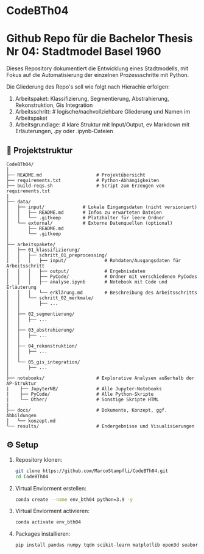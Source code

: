 # CodeBTh04
# Github Repo für die Bachelor Thesis Nr 04: Stadtmodel Basel 1960
Dieses Repository dokumentiert die Entwicklung eines Stadtmodells, mit Fokus auf die Automatisierung der einzelnen Prozessschritte mit Python.

Die Gliederung des Repo's soll wie folgt nach Hierachie erfolgen:
1. Arbeitspaket: Klassifizierung, Segmentierung, Abstrahierung, Rekonstruktion, Gis Integration
2. Arbeitsschritt: # logische/nachvollziehbare Gliederung und Namen im Arbeitspaket
3. Arbeitsgrundlage: # klare Struktur mit Input/Output, ev Markdown mit Erläuterungen, .py oder .ipynb-Dateien
  
## 📁 Projektstruktur

```text
CodeBTh04/
│
├── README.md                    # Projektübersicht
├── requirements.txt             # Python-Abhängigkeiten
├── build-reqs.sh                # Script zum Erzeugen von requirements.txt
|
├── data/
│   ├── input/              # Lokale Eingangsdaten (nicht versioniert)
│   │   ├── README.md       # Infos zu erwarteten Dateien
│   │   └── .gitkeep        # Platzhalter für leere Ordner
│   └── external/           # Externe Datenquellen (optional)
│       ├── README.md
│       └── .gitkeep
│
├── arbeitspakete/
│   ├── 01_klassifizierung/
│   │   ├── schritt_01_preprocessing/
│   │   │   ├── input/              # Rohdaten/Ausgangsdaten für Arbeitsschritt
│   │   │   ├── output/             # Ergebnisdaten
│   │   │   ├── PyCode/             # Ordner mit verschiedenen PyCodes
│   │   │   ├── analyse.ipynb       # Notebook mit Code und Erläuterung
│   │   │   └── erklärung.md        # Beschreibung des Arbeitsschritts
│   │   └── schritt_02_merkmale/
│   │       ├── ...
│   │
│   ├── 02_segmentierung/
│   │   ├── ...
│   │
│   ├── 03_abstrahierung/
│   │   ├── ...
│   │
│   ├── 04_rekonstruktion/
│   │   ├── ...
│   │
│   └── 05_gis_integration/
│       ├── ...
│
├── notebooks/                   # Explorative Analysen außerhalb der AP-Struktur
|    ├── JupyterNB/              # Alle Jupyter-Notebooks
|    ├── PyCode/                 # Alle Python-Skripte
|    └── Other/                  # Sonstige Skripte HTML
|
├── docs/                        # Dokumente, Konzept, ggf. Abbildungen
│   └── konzept.md
└── results/                     # Endergebnisse und Visualisierungen
```

## ⚙️ Setup

1. Repository klonen:
   ```bash
   git clone https://github.com/MarcoStampfli/CodeBTh04.git
   cd CodeBTh04
   ```

2. Virtual Enviorment erstellen:
   ```bash
   conda create --name env_bth04 python=3.9 -y
   ```

3. Virtual Enviorment activieren:
   ```bash
   conda activate env_bth04
   ```

4. Packages installieren:
   ```bash
   pip install pandas numpy tqdm scikit-learn matplotlib open3d seaborn
   ```
